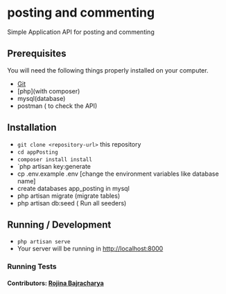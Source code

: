 #  posting and commenting 
Simple Application API for posting and commenting

## Prerequisites

You will need the following things properly installed on your computer.

* [Git](https://git-scm.com/)
* [php](with composer)
* mysql(database)
* postman ( to check the API)

## Installation

* `git clone <repository-url>` this repository
* `cd appPosting`
* `composer install install`
* `php artisan key:generate
* cp .env.example .env [change the environment variables like database name]
* create databases app_posting in mysql
* php artisan migrate (migrate tables) 
* php artisan db:seed ( Run all seeders)


## Running / Development

* `php artisan serve`
* Your server will be running in [http://localhost:8000](http://localhost:8000)

### Running Tests


#### Contributors: [Rojina Bajracharya](https://github.com/shrsujan)
